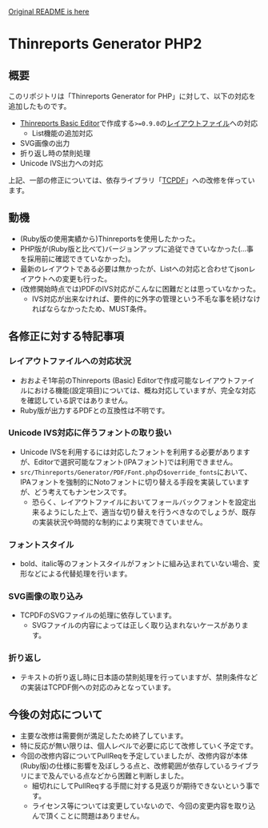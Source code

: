 [Original README is here](README_orig.md)

# Thinreports Generator PHP**2**

## 概要
このリポジトリは「Thinreports Generator for PHP」に対して、以下の対応を追加したものです。
- [Thinreports Basic Editor](https://github.com/thinreports/thinreports-basic-editor)で作成する`>=0.9.0`の[レイアウトファイル](https://github.com/thinreports/thinreports/issues/4)への対応
  - List機能の追加対応
- SVG画像の出力
- 折り返し時の禁則処理
- Unicode IVS出力への対応

上記、一部の修正については、依存ライブラリ「[TCPDF](https://github.com/nullx2/tcpdf/)」への改修を伴っています。


## 動機
- (Ruby版の使用実績から)Thinreportsを使用したかった。
- PHP版が(Ruby版と比べて)バージョンアップに追従できていなかった(...事を採用前に確認できていなかった)。
- 最新のレイアウトである必要は無かったが、Listへの対応と合わせてjsonレイアウトへの変更も行った。
- (改修開始時点では)PDFのIVS対応がこんなに困難だとは思っていなかった。
  - IVS対応が出来なければ、要件的に外字の管理という不毛な事を続けなければならなかったため、MUST条件。


## 各修正に対する特記事項

### レイアウトファイルへの対応状況
- おおよそ1年前のThinreports (Basic) Editorで作成可能なレイアウトファイルにおける機能(設定項目)については、概ね対応していますが、完全な対応を確認している訳ではありません。
- Ruby版が出力するPDFとの互換性は不明です。

### Unicode IVS対応に伴うフォントの取り扱い
- Unicode IVSを利用するには対応したフォントを利用する必要がありますが、Editorで選択可能なフォント(IPAフォント)では利用できません。
- `src/Thinreports/Generator/PDF/Font.php`の`$override_fonts`において、IPAフォントを強制的にNotoフォントに切り替える手段を実装していますが、どう考えてもナンセンスです。
  - 恐らく、レイアウトファイルにおいてフォールバックフォントを設定出来るようにした上で、適当な切り替えを行うべきなのでしょうが、既存の実装状況や時間的な制約により実現できていません。

### フォントスタイル
- bold、italic等のフォントスタイルがフォントに組み込まれていない場合、変形などによる代替処理を行います。

### SVG画像の取り込み
- TCPDFのSVGファイルの処理に依存しています。
  - SVGファイルの内容によっては正しく取り込まれないケースがあります。

### 折り返し
- テキストの折り返し時に日本語の禁則処理を行っていますが、禁則条件などの実装はTCPDF側への対応のみとなっています。


## 今後の対応について
- 主要な改修は需要側が満足したため終了しています。
- 特に反応が無い限りは、個人レベルで必要に応じて改修していく予定です。
- 今回の改修内容についてPullReqを予定していましたが、改修内容が本体(Ruby版)の仕様に影響を及ぼしうる点と、改修範囲が依存しているライブラリにまで及んでいる点などから困難と判断しました。
  - 細切れにしてPullReqする手間に対する見返りが期待できないという事です。
  - ライセンス等については変更していないので、今回の変更内容を取り込んで頂くことに問題はありません。
